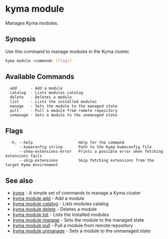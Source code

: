 # kyma module

Manages Kyma modules.

## Synopsis

Use this command to manage modules in the Kyma cluster.

```bash
kyma module <command> [flags]
```

## Available Commands

```text
  add      - Add a module
  catalog  - Lists modules catalog
  delete   - Deletes a module
  list     - Lists the installed modules
  manage   - Sets the module to the managed state
  pull     - Pull a module from remote repository
  unmanage - Sets a module to the unmanaged state
```

## Flags

```text
  -h, --help                    Help for the command
      --kubeconfig string       Path to the Kyma kubeconfig file
      --show-extensions-error   Prints a possible error when fetching extensions fails
      --skip-extensions         Skip fetching extensions from the target Kyma environment
```

## See also

* [kyma](kyma.md)                                 - A simple set of commands to manage a Kyma cluster
* [kyma module add](kyma_module_add.md)           - Add a module
* [kyma module catalog](kyma_module_catalog.md)   - Lists modules catalog
* [kyma module delete](kyma_module_delete.md)     - Deletes a module
* [kyma module list](kyma_module_list.md)         - Lists the installed modules
* [kyma module manage](kyma_module_manage.md)     - Sets the module to the managed state
* [kyma module pull](kyma_module_pull.md)         - Pull a module from remote repository
* [kyma module unmanage](kyma_module_unmanage.md) - Sets a module to the unmanaged state

